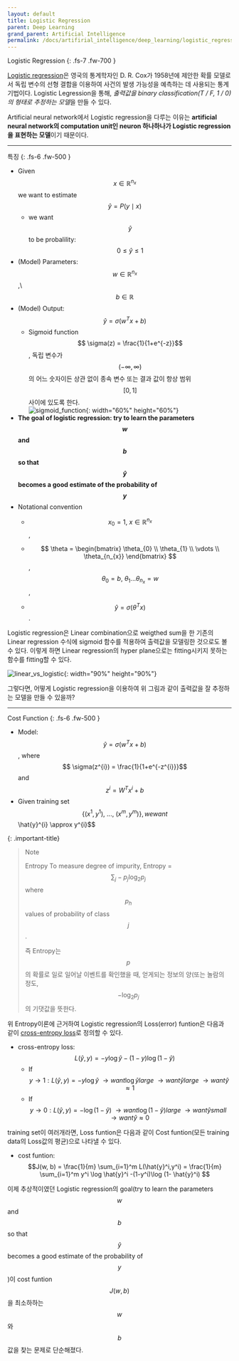 ```yaml
---
layout: default
title: Logistic Regression
parent: Deep Learning
grand_parent: Artificial Intelligence
permalink: /docs/artifirial_intelligence/deep_learning/logistic_regression/
---
```


Logistic Regression
{: .fs-7 .fw-700 }

[Logistic regression](https://ko.wikipedia.org/wiki/%EB%A1%9C%EC%A7%80%EC%8A%A4%ED%8B%B1_%ED%9A%8C%EA%B7%80)은 영국의 통계학자인 D. R. Cox가 1958년에 제안한 확률 모델로서 독립 변수의 선형 결합을 이용하여 사건의 발생 가능성을 예측하는 데 사용되는 통계 기법이다. Logistic Legression을 통해, *출력값을 binary classification(T / F, 1 / 0)의 형태로 추정하는 모델*을 만들 수 있다. 

Artificial neural network에서 Logistic regression을 다루는 이유는 **artificial neural network의 computation unit인 neuron 하나하나가 Logistic regression을 표현하는 모델**이기 때문이다.

---

특징
{: .fs-6 .fw-500 }

* Given $$x \in \mathbb{R}^{n_{x}}$$ we want to estimate $$\hat{y} = P(y \mid x)$$ 
  * we want $$\hat{y}$$ to be probalility: $$ 0 \le \hat{y} \le 1 $$
* (Model) Parameters: $$w \in \mathbb{R}^{n_{x}}$$,\ $$b \in \mathbb{R}$$
* (Model) Output: $$ \hat{y} = \sigma(w^{T}x + b) $$
  * Sigmoid function $$ \sigma(z) = \frac{1}{1+e^{-z}}$$, 독립 변수가 $$\left( -\infty, \infty \right)$$의 어느 숫자이든 상관 없이 종속 변수 또는 결과 값이 항상 범위 $$ \left[ 0, 1 \right] $$ 사이에 있도록 한다.   
    ![sigmoid_function](../../../../assets/images/Artificial_Intelligence/sigmoid_function.png){: width="60%" height="60%"}
* **The goal of logistic regression: try to learn the parameters $$w$$ and $$b$$ so that $$\hat{y}$$ becomes a good estimate of the probability of $$y$$**
* Notational convention
  * $$x_{0} = 1,\ x \in \mathbb{R}^{n_{x}}$$ ,
     
  * $$ \theta = \begin{bmatrix} \theta_{0} \\ \theta_{1} \\ \vdots \\ \theta_{n_{x}} \end{bmatrix} $$, $$\theta_{0} = b,\ \theta_{1} ... \theta_{n_{x}} = w $$ ,
     
  * $$ \hat{y} = \sigma(\theta^{T}x) $$ .

Logistic regression은 Linear combination으로 weigthed sum을 한 기존의 Linear regression 수식에 sigmoid 함수를 적용하여 출력값을 모델링한 것으로도 볼 수 있다. 이렇게 하면 Linear regression의 hyper plane으로는 fitting시키지 못하는 함수를 fitting할 수 있다.

![linear_vs_logistic](../../../../assets/images/Artificial_Intelligence/linear_vs_logistic.png){: width="90%" height="90%"}

그렇다면, 어떻게 Logistic regression을 이용하여 위 그림과 같이 출력값을 잘 추정하는 모델을 만들 수 있을까?
 
----

Cost Function
{: .fs-6 .fw-500 }

* Model: $$\hat{y} = \sigma(w^{T}x + b)$$, where $$ \sigma(z^{i}) = \frac{1}{1+e^{-z^{i}}}$$ and $$z^{i} = W^{T}x^{i} + b$$
* Given training set $$ \{ (x^{1},y^{1}),\ ...,\ (x^{m},y^{m}) \}, we want $$ \hat{y}^{i} \approx y^{i}$$

{: .important-title}
> Note
>  
> Entropy
> To measure degree of impurity, Entropy = $$ \sum_{j} -p_{j} \log_{2} p_{j} $$ where $$ p_{h} $$ values of probability of class $$j$$.
> 
> 즉 Entropy는 $$p$$의 확률로 일로 일어날 이벤트를 확인했을 때, 얻게되는 정보의 양(또는 놀람의 정도, $$-\log_{2} p_{j} $$의 기댓값을 뜻한다.

위 Entropy이론에 근거하여 Logistic regression의 Loss(error) funtion은 다음과 같이 [cross-entropy loss](https://en.wikipedia.org/wiki/Cross_entropy)로 정의할 수 있다.

* cross-entropy loss: $$L(\hat{y},y) = -y\log \hat{y} -(1-y)\log (1- \hat{y})$$
  * If $$ y \rightarrow 1 : L(\hat{y},y) = -y\log \hat{y} \ \rightarrow want \log \hat{y} large \ \rightarrow want \hat{y} large \ \rightarrow want \hat{y} \approx 1 $$
  * If $$ y \rightarrow 0 : L(\hat{y},y) = -\log (1-\hat{y}) \ \rightarrow want \log (1-\hat{y}) large \ \rightarrow want \hat{y} small \ \rightarrow want \hat{y} \approx 0 $$
  
training set이 여러개라면, Loss funtion은 다음과 같이 Cost funtion(모든 training data의 Loss값의 평균)으로 나타낼 수 있다.
  
* cost funtion: $$J(w, b) = \frac{1}{m} \sum_{i=1}^m L(\hat{y}^i,y^i) = \frac{1}{m} \sum_{i=1}^m y^i \log \hat{y}^i -(1-y^i)\log (1- \hat{y}^i) $$

이제 추상적이였던 Logistic regression의 goal(try to learn the parameters $$w$$ and $$b$$ so that $$\hat{y}$$ becomes a good estimate of the probability of $$y$$)이 cost funtion $$J(w, b)$$을 최소하하는 $$w$$와 $$b$$값을 찾는 문제로 단순해졌다. 

